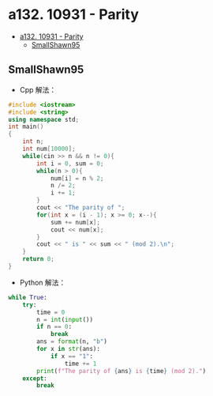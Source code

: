 # a132. 10931 - Parity

- [a132. 10931 - Parity](#a132-10931---parity)
  - [SmallShawn95](#smallshawn95)

## SmallShawn95
* Cpp 解法：
```cpp
#include <iostream>
#include <string>
using namespace std;
int main()
{
    int n;
    int num[10000];
    while(cin >> n && n != 0){
        int i = 0, sum = 0;
        while(n > 0){
            num[i] = n % 2;
            n /= 2;
            i += 1;
        }
        cout << "The parity of ";
        for(int x = (i - 1); x >= 0; x--){
            sum += num[x];
            cout << num[x];
        }
        cout << " is " << sum << " (mod 2).\n";
    }
    return 0;
}
```
* Python 解法：
```python
while True:
    try:
        time = 0
        n = int(input())
        if n == 0:
            break
        ans = format(n, "b")
        for x in str(ans):
            if x == "1":
                time += 1
        print(f"The parity of {ans} is {time} (mod 2).")
    except:
        break
```
